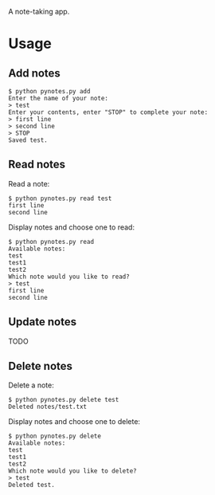 A note-taking app.

# Usage

## Add notes

    $ python pynotes.py add
    Enter the name of your note:
    > test
    Enter your contents, enter "STOP" to complete your note:
    > first line
    > second line
    > STOP
    Saved test.

## Read notes

Read a note:

    $ python pynotes.py read test
    first line
    second line

Display notes and choose one to read:

    $ python pynotes.py read
    Available notes:
    test
    test1
    test2
    Which note would you like to read?
    > test
    first line
    second line

## Update notes

TODO

## Delete notes

Delete a note:

    $ python pynotes.py delete test
    Deleted notes/test.txt

Display notes and choose one to delete:

    $ python pynotes.py delete
    Available notes:
    test
    test1
    test2
    Which note would you like to delete?
    > test
    Deleted test.